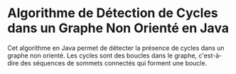 
# Algorithme de Détection de Cycles dans un Graphe Non Orienté en Java

Cet algorithme en Java permet de détecter la présence de cycles dans un graphe non orienté. Les cycles sont des boucles dans le graphe, c'est-à-dire des séquences de sommets connectés qui forment une boucle.
